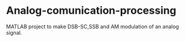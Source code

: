 # Analog-comunication-processing
MATLAB project to make DSB-SC,SSB and AM modulation of an analog signal.
